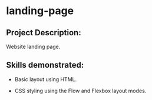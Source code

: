 # landing-page

## Project Description:   

Website landing page.

## Skills demonstrated:   

- Basic layout using HTML.

- CSS styling using the Flow and Flexbox layout modes.   


